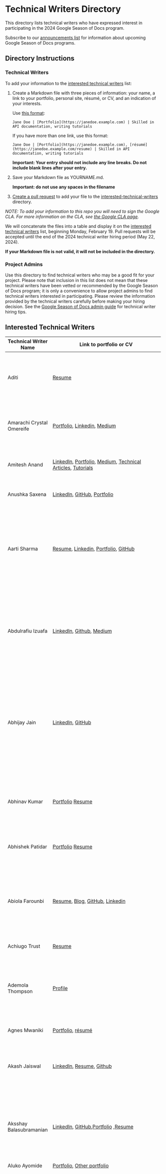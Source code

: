 # Technical Writers Directory

This directory lists technical writers who have expressed interest in participating in the 2024 Google Season of Docs program.

Subscribe to our [announcements list](https://groups.google.com/g/season-of-docs-announce) for information about upcoming Google Season of Docs programs.

## Directory Instructions

### Technical Writers

To add your information to the [interested technical writers](./interested-technical-writers.md) list: 

1. Create a Markdown file with three pieces of information: your name, a link to your portfolio, personal site, résumé, or CV, and an indication of your interests. 
   
    Use [this format](./EXAMPLE.md): 

    `Jane Doe | [Portfolio](https://janedoe.example.com) | Skilled in API documentation, writing tutorials`

    If you have more than one link, use this format: 

    `Jane Doe | [Portfolio](https://janedoe.example.com), [résumé](https://janedoe.example.com/resume) | Skilled in API documentation, writing tutorials`

     **Important: Your entry should not include any line breaks. Do not include blank lines after your entry.**

1. Save your Markdown file as YOURNAME.md. 

    **Important: do not use any spaces in the filename**

1. [Create a pull request](https://docs.github.com/en/github/collaborating-with-issues-and-pull-requests/creating-a-pull-request) to add your file to the [interested-technical-writers](./interested-technical-writers) directory.

_NOTE: To add your information to this repo you will need to sign the Google CLA. For more information on the CLA, see [the Google CLA page](https://cla.developers.google.com/about)._

We will concatenate the files into a table and display it on the [interested technical writers](./interested-technical-writers.md) list, beginning Monday, February 19. Pull requests will be accepted until the end of the 2024 technical writer hiring period (May 22, 2024).

**If your Markdown file is not valid, it will not be included in the directory.**

### Project Admins

Use this directory to find technical writers who may be a good fit for your project. Please note that inclusion in this list does not mean that these technical writers have been vetted or recommended by the Google Season of Docs program; it is only a convenience to allow project admins to find technical writers interested in participating. Please review the information provided by the technical writers carefully before making your hiring decision. See the [Google Season of Docs admin guide](https://developers.google.com/season-of-docs/docs/tech-writer-selection) for technical writer hiring tips.



## Interested Technical Writers

Technical Writer Name | Link to portfolio or CV | Interests/Experience
--------------------- | ----------------------- | --------------------
Aditi | [Resume](https://drive.google.com/file/d/1VXy_9GjVTs7UB-MJ_5RpLbxCtim4akdL/view?usp=sharing) | Proficient in writing technical documentation and API documentation in concise language for diverse audiences, including developers and non-technical users. Skilled in Python, Java, Frontend Development and GitHub.
Amarachi Crystal Omereife | [Portfolio](https://github.com/marameref/Devops_Engineer), [Linkedin](https://www.linkedin.com/in/amarachi-crystal-omereife-416a081a1/), [Medium](https://medium.com/@marameref)| Experienced Devops and Machine Learning Engineer and excellent at creating professional technical documentations such as API documentations,  how-to guides etc for Devops and Machine Learning Projects.
Amitesh Anand | [LinkedIn](https://www.linkedin.com/in/amitesh1208/), [Portfolio](https://mranand.com/), [Medium](https://astrodevil.medium.com/), [Technical Articles](https://mranand.com/featured/#collabs--sponsored-posts), [Tutorials](https://mranand.com/series/javascript-fundamentals/) | Experience with Contributing guides, How-To guides, In-depth tutorials, Documentation, Long-form articles, Open source and docs-as-code | I have written 50k+ words on the internet, including both technical and non technical articles and documentations related to open source, I have written articles for open source projects like [versatile-data-kit](https://github.com/vmware/versatile-data-kit) and [Pieces.app](https://github.com/pieces-app). Also nominated for [Noonies 2022](https://hackernoon.com/u/astrodevil) in 4 categories & Runner-up in 3 categories.
Anushka Saxena | [LinkedIn](https://www.linkedin.com/in/-anushka-saxena), [GitHub](https://github.com/SaxenaAnushka102), [Portfolio](https://saxenaanushka102.github.io/) | Proficient in API documentation, Technical blog writing, Project setup manuals, preparing detailed how-to guides, Software tutorials
Aarti Sharma | [Resume](https://sharma-aarti.github.io/assets/pdf/resume.pdf), [Linkedin](https://www.linkedin.com/in/aarti-sharma01/), [Portfolio](https://sharma-aarti.github.io/), [GitHub](https://github.com/sharma-aarti) | With a background encompassing Java, Python, mathematical computation, and machine learning, alongside extensive documentation and technical writing experience, I offer a unique ability to articulate complex systems. My proficiency extends to documentation using tools like Markdown, Sphinx, Hugo and ReadTheDocs, particularly in machine learning and web ecosystem.
Abdulrafiu Izuafa | [LinkedIn](https://www.linkedin.com/in/abdulrafiu-izuafa-a9a451264/), [Github](https://github.com/Ramseyxlil), [Medium](https://medium.com/@izuafa123abdulrafiu) | Renowned for my unparalleled ability to weave intricate technical concepts into captivating narratives on platforms like Medium, Github and LinkedIn. Specializing in crafting API documentation that transcends the mundane, delivering engaging technical tutorials, and meticulously honing software documentation for unparalleled user comprehension and satisfaction.
Abhijay Jain | [LinkedIn](https://www.linkedin.com/in/abhijayjain007/), [GitHub](https://github.com/Abhijay007) | Experienced web developer and proficient technical writer skilled in creating documentation and writing tutorials. I curate technical content using tools like Google Docs, Notion, and Markdown. Also, I am highly skilled with documentation static site generator (SSG) tools like Docusaurus and Jekyll, and have developed a few open-source documentation sites using the same. Some of my contributions are visible on sites like [Uptane](https://uptane.org) and [Open Horizon Documentation](https://open-horizon.github.io/).
Abhinav Kumar | [Portfolio](https://www.polywork.com/abhinav_kumar_1) [Resume](https://drive.google.com/file/d/1fDbdtvfwykUZzTQREc8l27k2H56yl_ja/view?usp=sharing) | Skilled DevOps engineer with expertise in containerisation, CI/CD pipelines, automation, and infrastructure as code design and maintenance. With experience developing web application APIs, documentation, tutorials, and more, I'm excited to contribute to the project.
Abhishek Patidar | [Portfolio](https://1e9abhi1e10.github.io/) [Resume](https://drive.google.com/file/d/17VhwlX9VSeXPydvnP5c3VpgemEBHgc8p/view?usp=sharing) | Experienced Python developer with expertise in building web application APIs, documentation, tutorials, and more, eager to contribute to your project.
Abiola Farounbi | [Resume](https://docs.google.com/document/d/1We-prvl9YGAqUFZ9SFSK7s0lqXtN0hp3vjY_Vs6Xldw/edit?usp=sharing), [Blog](https://abiolaesther.me/writing), [GitHub](https://github.com/Abiola-Farounbi/), [Linkedin](https://www.linkedin.com/in/abiola-farounbi-94ba571a0/) | I am an experienced technical writer specializing in creating top-tier software documentation, tutorials, and user guides.  I am proficient in various documentation methodologies, including Markdown, GitHub Wiki, and Google Docs. I have gained expertise through roles at Educative and Logrocket and contributions to platforms like Freecodecamp.
Achiugo Trust | [Resume](https://drive.google.com/file/d/1ig6of7-CwuU5MmFwnbmoGmSByrjtoudE/view?usp=share_link) | Experienced in software documentation
Ademola Thompson | [Profile](https://linktr.ee/superherojt) | I am skilled in writing API documentation and technical tutorials for the developer ecosystem. I understand the importance of technical education in marketing, community, and developer education and I am willing to help you achieve your goals. Some of my skill sets include Python, Django, JavaScript, and SQL.
Agnes Mwaniki | [Portfolio](https://bio.link/abbynduta), [résumé](https://bit.ly/48v9TMn) | Skilled in writing tutorials, backend development, Cloud
Akash Jaiswal | [LinkedIn](https://www.linkedin.com/in/akashjaiswal03), [Resume](https://github.com/jaiakash/resume-akashjaiswal/blob/master/Resume_AkashJaiswal.pdf), [Github](https://github.com/jaiswal) | Incoming SDE @Oracle, Prev: Project Intern @Oracle, GSoC'22 Contributor @CCExtractor, SDE @DharmikAapp, Tech Lead @ Befikra Community, Microsft Learn Student Ambassador @Microsoft, Web developer, App developer, Final Year at NIT Trichy
Aksshay Balasubramanian | [LinkedIn](https://www.linkedin.com/in/aksshay-balasubramanian-40279825b/), [GitHub](https://github.com/Aksshay88),[Portfolio](https://aksshay88.github.io/Portfolio-Profile-using-HTML-and-CSS/#) ,[Resume](https://drive.google.com/file/d/13-8c_ATCJC6NYCF3CmjjzGE9rqMI219M/view?usp=drive_link)| Experienced web developer and proficient technical writer skilled in creating documentation. I curate technical content using tools like Google Docs, Notion,Obsidian and Markdown. Also, I have documented and have developed a few open-source documentation sites using the same.
Aluko Ayomide | [Portfolio](https://oxayomide.hashnode.dev), [Other portfolio](https://github.com/AyomiCoder/Technical-writing-portfolio) | Skilled in API documentation, writing how-to guides
Ansh Sarkar | [LinkedIn](https://www.linkedin.com/in/ansh-sarkar), [Resume](https://bit.ly/ansh-sarkar-resume), [Writing Samples](https://docs.google.com/document/d/1hAOwTbBcAvfgEtTk62vC35NhFsXQFlcKNDz9oRROdXg/edit?usp=sharing), [Github](https://github.com/Ansh-Sarkar) | Research Intern @ **IISc** '24 • @ **MITACS** '23 • SDE Intern @ **LinkedIn** '23 • **Code4GovTech** '22 Fellow @ Competency Passbook • Created and managed documentation and blogs for various **Digital Public Goods (DPGs)** that impact the lives of **millions**. Documented thousands of lines of code @ LinkedIn. Previous experience in writing **technically and mathematically heavy research papers** and developer friendly guides.
Antara Gupta | [LinkedIn](https://www.linkedin.com/in/antaragupta25/) [Resume](https://drive.google.com/file/d/1tuQH5eMXqdy83i9wkDbSDkYBfwko6D6G/view?usp=sharing) | Experienced Full Stack developer with a passion  for exploring the intersection of technology and communication. Currently, I'm honing my writing skills as a growth and content writing intern at a startup, where I delve into topics like data privacy, online security, and the fascinating world of generative AI. My background in development allows me to bring a unique technical perspective to my writing, making complex concepts accessible to a wider audience.You can check out my blogs at [Blog Site](https://blog.hidemyid.app/)
Antima Dwivedi | [Portfolio](https://antimadwivedi.github.io/Portfolio/), [Linkedin](https://www.linkedin.com/in/antima-dwivedi-69a79a1aa/), [Resume](https://drive.google.com/file/d/1mv44sjSNUEUYoaz6Nr4-31sHYJFYUMMk/view?usp=sharing),[GitHub](https://github.com/AntimaDwivedi) | Authored comprehensive backend API documentation utilizing both Spring Boot and Django frameworks. Proficient in Java, Python, and C programming languages. Possesses extensive expertise in Spring Boot, Django, and machine learning. Additionally, skilled in utilizing Google Cloud technologies.
Anurag Bhat | [Resume](https://drive.google.com/file/d/18rw5DFtElQEb7VgqNUlGnYz-WlMs8ObR/view?usp=sharing), [Blog](https://faze-geek.github.io/), [LinkedIn](https://www.linkedin.com/in/anurag-bhat-7b4189228/)  | Enthusiastic open-source developer with past experiences like Google Summer of Code. I have expertise in building contributing guides, how-to guides, indepth tutorials, setup tutorials, module examples and documentation in general.
Arinima Gupta | [Resume](https://drive.google.com/file/d/1NQy5gmhpm6HP0QUj7aKpFGSUP-FrblsB/view?usp=sharing) [LinkedIn](https://www.linkedin.com/in/arinima-gupta/) | Skilled in curating How-to Guides for IDE platform, Worked for Compiler APIs and Embeds Documentation, Promoted an Assessments Platform, Writing Technical Blogs and Programming Language Tutorials.
Aryan Parashar | To connect here are my Socials at [Linkedin](https://www.linkedin.com/in/aryanparashar/) , [Technical Blogs](https://codechill.hashnode.dev/) , [Twitter](https://twitter.com/Aryan_2407) , [Resume](https://drive.google.com/file/d/1TAD53ey00xlJarbgAdmjQHS8h1ffNQeD/view?usp=sharing) , [Youtube](https://www.youtube.com/channel/UCPukGLZnjiMnPdDOFwZWV_A) | I am a Developer Advocate & Ambassador at **Lens IDE** and also a Technical Writer at hashnode and Medium, Skilled in **Cloud Native, Kubernetes, DevOps, Web Assembly, Security, Infrastruture, LLMs-AI, API Integrations, Golang and Sustainability**, around which most of my blogs have been published.
Ashwath Kannan | [Resume](https://docs.google.com/document/d/1Zm4C4WydT0zPhikoXmnaD2VmgdqABwYHAeuhD8SoOKs/edit), [Linkedin](https://www.linkedin.com/in/ashwathkannan2k3/), [Medium](https://medium.com/@ash.me.cse) | Google Summer of Code'23 @ Oppia Foundation, Experience with Angular/Python/Kotlin/Cloud, Managed Oppia's Wiki and written technical tutorials.
Asish Kumar | [Linkedin](https://www.linkedin.com/in/asish-kr/) [Github](https://github.com/officialasishkumar) [Resume](https://drive.google.com/file/d/1jg_9vmJQAyf_pDrHiTpbe_vvvIfoZge7/view?usp=sharing) | Contributed to the docs of Keploy and Modelina; Part of GSoC 2024 with Tardis; Avid learner with interest in writing quality documentation for open source organizations. 
Atreay Kukanur | [Twitter](https://twitter.com/AtreayKukanur) [LinkedIn](https://twitter.com/AtreayKukanur) [Github](https://github.com/ATREAY) | Proficient in writing technical documentation and contributing to documentations of open-source projects. Expertise includes ReactJS, Next.js, Node.js, API documentation, writing coding tutorials in C/C++, Python, Java, and JavaScript. Skilled in summarizing technical SDKs.
Aviral Srivastava | [Portfolio Website](https://aviral-dev-portfolio.vercel.app/), [Resume](https://drive.google.com/file/d/1JmQsMXVlV-jJIEiND-dGmUBxKFrsyUA0/view), [Technical Blog](https://thereflectivebloggerhere.blogspot.com/) | I have experience in C, C++, React, API, Python, SQL, HTML, CSS, Azure, ExpressJS, MongoDB, Vercel, Flask, Docker, JavaScript, LaTeX, NextJS, Firebase, Java, Google Cloud, Git. I conveniently use Markdown, GitHub Wiki, GitLab Wiki, Google Docs, Notion for writing my technical contents. I am familiar with writing API and Technical Documentations, How-To Guides, and Tutorials.
Ayomide Aluko | [Portfolio](https://oxayomide.hashnode.dev) | Skilled in API documentation, writing how-to guides
Ayush Sahu | [Portfolio](https://murdock9803.github.io/Ayush-Portfolio/) | Passionate JavaScript developer, knows API development, documentation. Can write to the point tutorials and documentation.
Nathan Barbarick | [Portfolio](https://www.nathanbarbarick.com/), [résumé](https://www.nathanbarbarick.com/assets/nathan-barbarick-resume.pdf) | Information architecture 🏛️, site design 👨‍🎨, tutorials 🎓, web technologies 🕸️, multimedia 📽️.
Blessing Ene Anyebe | [Portfolio](https://kwennb.notion.site/Blessing-s-Portfolio-2e150617269546d6913b796e34de7149), [Sitepoint](https://www.sitepoint.com/author/banyebe/), [Written-Contents](https://kwennb.notion.site/My-Written-Content-50b4f0d1ed9b4bd89f261ef5d94656f9?pvs=4), [LinkedIn](https://www.linkedin.com/in/anyebe-blessing-ene-kwennb/?) | Skilled in creating tutorials, explainer pages, and articles that people in and out of tech can understand.
BrindaDevi Palanisamy | [Resume](https://drive.google.com/file/d/1BdXCxbUkY3oRrdlSc0184X_egiN9xC_Q/view?usp=sharing), [LinkedIn](https://www.linkedin.com/in/brindadevi) |Experienced technical writer, skilled in developer documentation and end-user documentation across various domains.
Bruno Fernandes | [Portfolio](https://bfernandes.com) | [résumé](https://drive.google.com/file/d/17ilTX1o-YOtsoBC1yR0zIHYIBcxsEYqZ/view?usp=drive_link) | Skilled in writing tutorials, manuals and microtexts
Charles Uneze | Portfolio: [LinkedIn](https://www.linkedin.com/in/charles-uneze-99b877196/), [Github](https://github.com/network-charles), [Blog](https://dev.to/charlesuneze) | Skilled in API documentation, writing tutorials.
Chisaneme Aloni | [Portfolio](https://docs.google.com/document/d/1kZc0cKIzPOffhUUk-Wo6L5JeK9E74q9ZOpk-PE2vYUw/edit?usp=sharing) | Skilled in writing Tutorials, JavaScript, Python.
Chirag Lalwani | [Portfolio](https://lalwanichirag.netlify.app), [Resume](https://drive.google.com/file/d/1ubbACEWUNxYkTAeoWLf0jjGaudQbs2jH/view?usp=sharing), [LinkedIn](https://www.linkedin.com/in/chirag-lalwani-437b7b206/)| Expertise in academic research methodologies, I have contributed to multiple research papers that have been recognized in student conferences and journals. Proficient in using Python, Data Analysis, Machine Learning.
Chris Cho | [Resume](https://angry-bee.com/resume.html) | Skilled in writing developer documentation including tutorials, code examples, and API documentation using the docs as code workflow.  Background in software development and eager to educate.
David Bryant Copeland | [Portfolio](https://www.naildrivin5.com/tech-writing/index.html), [bio](https://www.naildrivin5.com/bio/index.html) | Experienced in API docs, long-form tutorials, short HOWTOs. Am an experienced programmer.
Deborah Oyegue | [Portfolio](https://github.com/Dee-Tyan/publishedarticles) | Skilled in API documentation, writing tutorials (user manuals or how-to instructions), technical web content (online articles)
Deleta Akram | [Portfolio](https://deardeleta.com) | Skilled in API documentation, user guides, tutorials, FAQs and onboarding material
Divyansh Srivastava | [Portfolio](https://github.com/srivas-divyansh) | Skilled in documenting the projects related to AI/ML, written many project documentation of clubs and hackathon.
Daniel Adeniran | [Portfolio](https://linktr.ee/LordCodex), [Resume](https://docs.google.com/document/d/1laU7xyQzKBauwrm3HENfCe-xigtSRhBP3Oii4JA0JRU/), [Linkedin](https://www.linkedin.com/in/daniel-adeniran-lordcodex-2535a31b7), [Twitter](https://twitter.com/LordCodeX_), [Hashnode Blog](https://lordcodex.hashnode.dev) | Frontend Engineer With 2 years of experience, skilled in API documentation, and proficient in utilizing various software tools to create and manage multiple forms of documentation and developer education content.
Devang Jagdale | [LinkedIn](https://www.linkedin.com/in/devangjagdale/),[Resume](https://drive.google.com/file/d/1CSlY5kvvoQfWz-KOiKWPDB_bBuuCWhtJ/view?usp=sharing), [Technical Writing Portfolio](https://devangjagdale.github.io/gfgArticles/)| My background includes creating detailed technical articles and guides that bridged gaps between intricate programming concepts and practical application. Resolved technical challenges for students for various technologies by creating comprehensive documentation to topics like Data Science, Flutter and Python, effectively aiding users in troubleshooting.
Dhairya Majmudar | [Portfolio](dhaiyra-majmudar.netlify.app) | Skilled MERN stack and developing web application API, Documnetation, Tutorials, etc. ready to dive into your project.
Dhriti Mabian  | [Portfolio](https://drive.google.com/file/d/1JP28ONvK9BBdND-YSXeTjVUEh83829p4/view?usp=sharing) | Skilled in API documentation, Research paper , Report writing, as doing projects on the way we had to make in detail documentation with each line code explanations for the reader to understand thus being skilled in programming and understanding it and presenting it in an understandable format is what I believe brings interest in the people who are new to the page or the tech stack used. 
Diana Cheung | [Portfolio](https://dianacheung.github.io/MeetDianaCheung/), [LinkedIn](https://www.linkedin.com/in/meetdianacheung/) | Skilled in developer experience content, e.g. conceptual explainers, tutorials, and API documentation. Interested in AI tech and dev tools. Experienced software engineer in JavaScript and Python.
Dinithi Dias | [GitHub](https://github.com/DinithiDiaz), [LinkedIn](https://www.linkedin.com/in/dinithidiaz/), [Medium](https://dinithidiaz.medium.com/) | Experienced technical writer with over 2 years of industry experience at [WSO2](https://wso2.com/about/team/dinithi-dias/) as a Technical Writer, skilled in implementing the Docs as Code approach. Background includes professional full-stack software engineering. Proficient in creating various forms of documentation, including developer documentation, user-centric guides, and feature documentation.
Divya Sahni | [Resume](https://drive.google.com/file/d/1_A6xZCSBPLEk0UyJQ-R48Zp7HQBaIBsR/view?usp=sharing) | Proficient in simplifying complex technical concepts through API documentation, writing, and coding tutorials. Skilled in C/C++, Python, and Java, with proficiency in web development using HTML/CSS and SQL. Experienced in machine learning and proficient in utilizing Git, Kubernetes, AWS, and Docker. 
Ejiro Uweghrepha | [Portfolio](https://personal-portfolio-beta-seven.vercel.app/), [résumé](https://docs.google.com/document/d/1A0uHOEbfKmd9lwq1qd7-X_DwlG6fuwixXAxoZ27HEwE/edit?usp=sharing) | Proficient in Technical Tutorials, Articles, How-to-Guides, Simplifying content for diverse audience.
EleekaN | [MyPortfolio](https://eleekan.github.io/resume/) | Certified in Technical Writing with DITA XML & Skilled in API documentation.
Emmanuel Ugwu | [Portfolio](https://ugwu.vercel.app/), [LinkedIn] (https://ng.linkedin.com/in/emmanuel-ugwu-19b0ab217) | Frontend Developer skilled in writing API documentation, tutorials, and how-to-guides.
Ezekiel Lawson | [Writing Portfolio](https://shorturl.at/vwM18) | Skilled in creating tutorials, how-to guides, and marketing content for company tools or software
Fatuma Abdullahi | [Portfolio](https://blog.hijabicoder.dev), [FreeCodeCamp Author Profile](https://www.freecodecamp.org/news/author/fatuma) | **Interests:** API documentation, Contributing guides, How-To guides, In-depth tutorials, Open source and docs-as-code. **Technical skills:** Javascript, Typescript, Flutter and Dart, React and Next, Serverless, Git and GitHub, Markdown. **Open Source Contributions:** [Ocaml.org](https://github.com/ocaml/ocaml.org/pulls?q=is%3Apr+author%3AFatumaA+is%3Aclosed), [Supabase](https://github.com/supabase/supabase/pulls?q=is%3Apr+author%3AFatumaA+is%3Aclosed), [Supabase Community](https://github.com/supabase-community/flutter-auth-ui/pulls?q=is%3Apr+author%3AFatumaA+is%3Aclosed)
Fanny Nyayic|[LinkedIn](https://www.linkedin.com/in/fanny-nyayic/), [GitHub](https://github.com/Nyayic), [Portfolio](https://fanny.hashnode.dev/), [freecodecamp](https://www.freecodecamp.org/news/author/fanny/)| Experienced software developer, technical writer and open source contributor with over 5 years experience. I create technical content using Google Docs, markdown, latex and Markdown. Proficient in JavaScript, React, Vue, PHP, Node.js, CMS (WordPress and Drupal)Technical writing, technical documentation.
Federico Trotta | [website](https://federicotrotta.com/), [portfolio](https://federico-trotta.github.io/) | Freelance Technical Writer specializing in technical articles, digital products and API documentation. On the side of technical documentation for digital products, I documented digital products ranging from cyber security to AI products as well as integration tools for existing software. I also create documentation for enterprises-internal processes and procedures. My expertise allows me to work with docs by using different commercial solutions, ranging from GitBook to Confluence, as well as contributing to docs-as-code environments, using Markdown and reST.
Felix Hirwa Nshuti | [Portfolio](https://fnhirwa.com/), [résumé](https://fnhirwa.com/assets/resume.pdf) | Skilled in Python Frameworks development, and writing developer documentation. 
Fortune Obadiah | [LinkedIn](https://www.linkedin.com/in/smartfortune-obadiah-895932264/),[Medium](https://forbedoestech.medium.com)|Experienced Technical Writer skilled in web3, SQL, JavaScript,and Python.
Ganna Zhyrnova | [Portfolio](https://sites.google.com/view/tech-writer), [LinkedIn](https://www.linkedin.com/in/anna-z-5ba51517/) | Skilled in creating User guides
Glory Agatevure | [Portfolio](https://github.com/gconnect), [Linkedin](https://www.linkedin.com/in/glory-agatevure/), [Medium](https://medium.com/@agatevureglory)| Experienced professional adept in technical writing, software development, and developer advocacy, committed to delivering top-notch documentation. Proficient in crafting various forms of documentation, including API documentation, how-to guides, and tutorials in both written and video formats. Possesses a strong grasp of auditing documentation, information architecture, and a wide range of tools such as WikiText, Markdown, Docusaurus, Readthedocs, Sphinx, Swagger, and Postman. Skilled in programming languages including HTML, CSS, JavaScript, Java, PHP, Next.js, Nest.js, Python, and Solidity. Proven track record of contributing to diverse technical writing projects, including active involvement in open-source initiatives and collaborative team endeavors.
Godwin Ekuma | [LogRocket Portfolio](https://blog.logrocket.com/author/godwinekuma/), [HoneyBadger Portfolio](https://www.honeybadger.io/blog/authors/godwinekuma/) | Skilled in API documentation, writing tutorials
Goodness Chris-Ugari | [LinkedIn](https://www.linkedin.com/in/goodness-chris-ugari/), [Résumé](https://docs.google.com/document/d/1Jb8sZmIfmKvrXpy66kJzCDipIEYVYRSNsiOlI61Xz3o/edit?usp=sharing) | As an experienced technical writer, I enjoy curating high-quality, easy-to-understand and accessible documentation, articles, user-guides and tutorials. I have experience working with JavaScript, Python, DevOps/Cloud technologies, Linux, Git, Markdown, and reStructuredText. I have excellent communication skills, both written and verbal, which enable me to articulate complex technical ideas to those without a technical background.
Harsh Pratap Singh | [Linkedin](https://www.linkedin.com/in/harsh-pratap-singh-787485255/), [Resume](https://jobspring-prod-uploads.s3.amazonaws.com/5811bc21-74cd-4a58-a85c-42bc7bf80f10-.pdf), [Github](https://github.com/harsh-ps-2003), [Sample Documentation](https://github.com/jenkinsci/gitlab-plugin/pull/1463/files) | Interests- Open Source, Technical Writing, Cloud-Native ecosystem, Crypto; Preference - User Manual & assistance guides, Contributor Documentation, API Documentation, "How to" Guides, Feature Documentation, Reviews & Reports, Case Studies, Markdown parsed Blogs
Hrishikesh Singh | [Portfolio](https://hrish.in/), [Resume](https://hrish.in/assets/pdf/resume.pdf), [GitHub](https://github.com/hrishikeshh), [LinkedIn](https://www.linkedin.com/in/hrishikesh-singh/) | As a technical documentation writer, I offer expertise in Python, Deep Learning, FastAPI, Java, Springboot, and API development, complemented by a strong foundation in computer science, mathematics and research. With experience in [summarizing complex machine learning research papers](https://hrish.in/summaries/) and coding curriculum development for edtech platforms, I excel in crafting clear and concise technical documentation. Proficient in tools such as GitBook, Sphinx, and Hugo, I possess a knack for simplifying complex technical systems and concepts, catering to user and community perspectives effectively.
Ibukunoluwa Oyetunji | [Portfolio](https://ibukunoluwa84.hashnode.dev/) |I craft technical documentation that serves as a guiding light for both novice learners and seasoned professionals alike. My tutorials not only show new concepts but also inspire curiosity, guiding readers on a journey of discovery through comprehensive explanations and practical examples. Through my writing, I strive to empower individuals to master hard subjects, building a community of confident, knowledgeable practitioners to innovate and thrive in the ever-evolving landscape of technology.
Jason Shao | [GitHub](https://github.com/JasonShao55), [LinkedIn](www.linkedin.com/in/jason-01ad), [Resume](https://drive.google.com/file/d/1ggZNv1qjHCOOMoY1kzLGkRAOMx-ddyJb/view?usp=drive_link) | Highly proficient in technical documentation, writing tutorial, Python, C/C++, Java, AI/ML, etc. Skilled SWE intern @ASML, resourceful Computer Science master's student @UCSD and enthusiastic developer @anywhere. 
John Winifred | [Portfolio](https://winifredjohn.hashnode.dev/) | Skilled in API documentation, writing user-end documentation, and document design using visual aids.
Joshua Kato | [Portfolio](https://drive.google.com/file/d/1-bViQn_uvXODXudP9Dmr3Q6abdcxbcCz/view?usp=sharing) | Skilled in Javascript, Python, PHP, SQL,Ionic, Vue.js, API documentation, writing tutorials, performing docs audits
Kaushal Joshi | [Portfolio](https://kaushal-joshi.vercel.app/blog) | Skilled in technical documentation, API documentation (OAS 3 standard), How-to tutorials/guides, research articles
Kaushal Kumar Choudhary | [Portfolio](https://kaushalforai.vercel.app/) [résumé](https://kaushalforai.vercel.app/resume/) [Medium](https://medium.com/@kaushalc64) | Experience writing blogs, tutorials📎, documentation📘  and maintaining github repos📑 .
Luke Nam | [Portfolio](https://lukenam.com) | I am a Website Specialist who Designs, Develops and Documents. I've written API documentation for Fluid Metering Inc, articles for Dev.to, Medium and Hashnode. Looking forward to building SOPAs, User Manuals, Tutorials and Documentation for organizations. 
Mahesh Kasbe | [Portfolio](https://maheshkasabe.github.io/), [Linkedin](https://www.linkedin.com/in/maheshkasbe/), [Resume](https://drive.google.com/file/d/1HhVmSZydRe4FISaBpBBmBpdK_qLXX_Ze/view?usp=sharing) | Experienced technical writer skilled in API documentation and proposal writing, with a background in contributing to various open-source projects including Google Summer of Code. Proficient in Cloud Native, Kubernetes, DevOps, Web Assembly, Security, Infrastructure, LLMs-AI, API Integrations, Golang, and Sustainability. Expertise in crafting contributing guides, how-to guides, in-depth tutorials, setup tutorials, module examples, and comprehensive documentation.
Manav Sarkar | [Portfolio](https://manavsarkar.github.io/) | Skilled in web development and technical content writing
Manvi Haritwal | [Resume](https://drive.google.com/file/d/1VIfLtHkhPhuEY47bYtf5SCnr-QZh-SME/view?usp=sharing) | Experienced in writing Documentation, Contributing Docs and Open-source. Skilled in C++, Python, Git and GitHub. Few examples of my work : [C# Interfaces](https://www.codecademy.com/resources/docs/c-sharp/interfaces), [Dart Maps](https://www.codecademy.com/resources/docs/dart/map/clear), [Dart Lists]([https://www.codecademy.com/resources/docs/dart/list/addAl](https://www.codecademy.com/resources/docs/dart/list/addAll)https://www.codecademy.com/resources/docs/dart/list/addAll). You can see more at my GitHub profile.
Melissa Ligertwood | [GitHub Profile](https://github.com/TechWriterMelissa) | Skilled in content design, user experience, process documentation and knowledge base.
Morgan Davison | [Website](https://morgandavison.com), [LinkedIn](https://www.linkedin.com/in/morgan-davison-a534a1125) | Technical writing, software development, writing tutorials
Manas Parashar | [LinkedIn](https://www.linkedin.com/in/parasharmanas), [Medium](https://medium.com/@parashar__manas) | Skilled in writing about technology, including tech news, documentation, and case studies. Proficient in Data Analytics and Java.
Manikandan Kurup | [List of published books](https://docs.google.com/spreadsheets/d/1wq5YPRHlVjSimRav5l3HI5l_iBAi5pNPDHGzvaH-7JU/edit?usp=sharing), [Resume](https://drive.google.com/file/d/1gi0lAYpmiHq-obVPRoqjj0v68Ayi1XWf/view?usp=sharing)| Skilled editor specializing in data science content, tech enthusiast, and a lifelong learner
Medha | [Portfolio](https://0cto.my.canva.site/) | Proficient in writing how-to-guides,tutorials and in-depth blogs about technology. I bring positive attitude and dedicated mindset with my technical writing skills. Skilled in Frontend, API and Databases.
Meg Cornell | [Portfolio](https://mmcportfolio.s3.ca-central-1.amazonaws.com/index.html), [LinkedIn](https://www.linkedin.com/in/mcornell-663/) |  Technical Writer, Technology Educator, and Technology Enthusiast
MERCY BASSEY | [LinkedIn](https://www.linkedin.com/in/mercy-bassey-a18682192/), [Résumé](https://flowcv.com/resume/s7hvwupgsp) | Skilled in API documentation, writing tutorials and how-to guides related to Python, Go, Node.js, DevOps/IT, and Cloud Tech.
Minae Lee | [Portfolio](https://minaelee.com) | Ex-developer and coding educator, now technical writer/documentarian
Mohit Gupta | [Résumé](https://drive.google.com/file/d/14U2jGIw39TCLEZJG-xlssnkXCT_5Flht/view) [Portfolio](https://github.com/MohitGupta121/doc-portfolio) [LinkedIn](https://www.linkedin.com/in/mohitgupta121/) | Skilled in wiki documentation, writing tutorials and how-to guides related to Android, Bazel, Node.js, Kotlin, JavaScript, React.
Muhammad Bin Naeem | [Portfolio](https://drive.google.com/drive/folders/1I5xR1AN8zb2RD_5s_tyYF12CqPW1h5mp), [résumé](https://docs.google.com/document/d/1T8F74l03qI8JDHFTEg6GLLdEbSGg1nVD/edit?usp=sharing&ouid=118000049720863524830&rtpof=true&sd=true) | A versatile software content writer and former front-end web developer with five years of experience.
Mukhtar Abdulfatai | [Blog](https://mukhtar.hashnode.dev/), [Github](https://github.com/DevMukhtarr) | I am a Developer who loves building APIs, I am skilled in creating tutorials on projects, Topics and API documentation, I am proficient in Javascript, Python and Golang and also i am open to learning new technologies.
MUTIAT ADEPOJU | [LinkedIn](https://www.linkedin.com/in/mutiat-adepoju), [Portfolio](https://mutiat-writing-portfolio.netlify.app/) | I possess strong skills in craftng comprehensive  tutorials and how-to guides for Frontend Web Development tools.
Nidhi Parab | [Portfolio](https://bento.me/nidhiparab), [Resume](https://drive.google.com/file/d/1jPAsmkWVE0VekavFc2XEu6uKdtuqBdQa/view?usp=drive_link) | Adept in Frontend documentation, React.js, Next.js, crafting engaging content, composing newsletters, and authoring technical blogs that inform and captivate audiences.
Nouman Wali | [Technical Writing Samples](https://accanouman.gitbook.io/technical-documentation-samples/) | Skilled in writing user guide, API documentation, CLI guide, video documentation, tutorials, and troubleshooting guide.
Nikos Kapellas |  [LinkedIn profile](https://www.linkedin.com/in/nikolaoskapellas/), [Github personal profile](https://github.com/kapelnick), [Sample work](https://docs.google.com/document/d/1jSEtUUCZgdIgKFEvG9-bJ1XtRNezdPpxJG_ZKza6DXk/edit?usp=sharing), [Personal site](https://nikoskapellas.com/) | I am a *professional technical writer*, mostly interested in **acquiring experience with open source projects**. Please, feel free to contact me!
Nuruddeen Sambo | [Portfolio](https://portfolio-pi-nine-13.vercel.app/) | Skilled in Software Development, Machine Learning, Open Source and Technical Writing
Obiajulu Ezike | [Portfolio](https://obiezike.vercel.app), [blog](https://de-marauder.hashnode.dev), [Resume](https://drive.google.com/file/d/1uzrQrO7XncZN7ZuFiwUOTlbPq7WD8jQLyzv-s-CXNgQ/view?usp=sharing) | Experienced Backend and DevOps engineer. Skilled in TypeScript, Golang, Python, API documentation, and writing engaging how-to and deep-dive tutorials
Pratik Barai | [Portfolio](https://agreeable-smoke-0dea12700.4.azurestaticapps.net/) [Resume](https://drive.google.com/file/d/1BV4zLC5nyYzIZt4MOvURj2NbFpITCQmL/view?usp=sharing) [LinkedIn Profile](https://www.linkedin.com/in/pratik-barai-517437260/) | Skilled in C Language, HTML, Computer Networks, writing projects. Hobbies: Playing chess, reading books.
Pankaj Kumar Bind | [LinkedIn](https://www.linkedin.com/in/pankajbind3/) | Proficient technical content writer at GeeksForGeeks with expertise in JavaScript, TypeScript, Python, Java, and C++. Experienced in GitHub usage and workshop leadership for Git/GitHub. Skilled in HTML, CSS, JavaScript, TypeScript, Bootstrap, PHP, Java, Node.js, C, C++.
Paul Armstrong | [LinkedIn](https://www.linkedin.com/in/paul-armstrong-9a12b340/) [Resume](https://drive.google.com/file/d/1Y8t4O-mgAsGUUgziIa8y4uhzekgpPNLj/view?usp=sharing) | Skilled in documentation including user guides and functional specifications.
Pranav Barthwal | [Resume](https://drive.google.com/file/d/1wdx5i3bzLMClkHEITpoG0aYW_S7YkHBS/view?usp=sharing) | 
Prince Onyeanuna | [Portfolio](https://linktr.ee/thecr3ator), [LinkedIn](https://www.linkedin.com/in/prince-onyeanuna-607352246/) | Skilled in API and Product documentation. Also have extensive experience writing blog posts, tutorials and how-to-guides.
Pun King Fung | [Portfolio](https://fung1117.github.io/) [Github](https://github.com/Fung1117) [Resume](https://drive.google.com/file/d/1fLHF7n5OnNszdxTmWz7FB4ZAeS2PTG0E/view?usp=sharing) [Linkedin](https://www.linkedin.com/in/king-fung-pun/) | Skilled in frontend development using React and have experience in API documentation, tutorials, and technical writing. Detail-oriented, user-centered, and enjoy collaborating with others. Stay updated with the latest research and trends in the field.
Riya Singh | [LinkedIn](https://www.linkedin.com/in/riya-singh-raen/), [Portfolio](https://riyasingh31.github.io), [Previous Works](https://drive.google.com/drive/folders/1sNXcG2PXUFFGcsGdQ6po5b1RYvyn7MxI) | Eager to contribute to the vibrant community and possesses a strong foundation in Python programming. My education in Computer Science Engineering has provided me with a thorough understanding of libraries, frameworks, and problem-solving techniques. Additionally, I honed my communication, teamwork, decision-making, accountability, and responsibility skills through extracurricular activities.
Rohit Singh | [Github](https://github.com/RohitSgh), [Writing Samples](https://docs.google.com/document/d/1bbRUbgZRtM4El0MwSDgaVOfUbF9KozkHmj53LLzwv2s/edit), [LinkedIn](https://www.linkedin.com/in/iRohitSgh), [X](https://twitter.com/iRohitSgh) | Published Editorials for Algorithm problems on [LeetCode](https://leetcode.com/RohitSgh/) 
Radha Thakare |[Resume](https://drive.google.com/file/d/1y5DtJ1FkfY8wNBsfA0D3Af_FoHNvUWxs/view) [Linkedin](https://www.linkedin.com/in/radha-thakare/) [Portfolio](https://radhathakareportfolio.netlify.app/) [Github](https://github.com/radhathakare)   [Medium](https://medium.com/@radhathakare322/sql-injection-bc2e81d6a7b8)  | Hi there, world! I'm Radha Thakare, a driven software developer with a strong interest in documentation and technical writing.  **Skills:**  C++   Python   HTML   CSS   Javascript   React Js   Angular  **Experience in Open Source:**  Contributed to Mifos as Open source developer in Google summer of Code 2023 in Angular, Microservices also worked on Documentation for respective codebase.   Contributed to Aossie(GSOC Organization) in Frontend Project.   **Technical writing:**  Hindi Sentimental Analysis(Published by IEEE) [Paper](https://ieeexplore.ieee.org/document/9741028)   **Interest:**  API Documentation   Technical Documentations   How-To Guides   Feature Documentation  
Rohan Kumar Singh | [Portfolio](https://rohanhbtu.github.io/) [Resume](https://drive.google.com/file/d/1dj2kJdGzvAbh3gxVpPIth7AfKUzATGI6/view?usp=sharing) [LinkedIn](https://www.linkedin.com/in/rohan-kumar-singh-b17400227/) | I'm excited to contribute to Google Summer of Docs with my skills in chatbot development, APIs and DBMS. I'm particularly interested in projects that involve building an interactive documentation system using these technologies.
Royal Simpson Pinto | [Resume](https://drive.google.com/file/d/1JC2OL3foQn1JcimRTkdUrB9z1K56sMdW/view?usp=sharing) | Expert in developer docs & ready to dive into your project!
Rubaiat Hossain | [Portfolio](https://rubaiat-hossain.com/2023-10-11/writing-portfolio), [Resume](https://drive.google.com/file/d/1QobVwSGlON53grmXxYH_5Jw-XMAYVSyT/view?usp=sharing), [Twitter](https://twitter.com/hereisrubaiat), | Computer science engineer with years of experience producing in-depth technical articles on Operations and Infrastructures. Skilled in several programming languages and proficient in databases, containerization technologies, CI/CD, monitoring, virtualization, and security.
Sahil Bhosale | [Website](https://liongueststudios.com/m), [LinkedIn](https://linkedin.com/in/sahilbhosale63), [YouTube](https://www.youtube.com/liongueststudios) | Experienced in articulating intricate technical subjects and creating user-friendly content through articles, written & video tutorials.
Were Samson | [Portfolio](https://weresamson.vercel.app/) | I am experienced in Technical documentation, Software specifications Documentation, API documentation, And Writing Insightful Tutorials and Walkthroughs. 
Satvik Sawhney | [Portfolio](https://sawhneysatvik.github.io/me), [Resume Link]([https://drive.google.com/file/d/16DO4llCqsXw_NyVq8Y631MQbDAotECqF/view](https://drive.google.com/file/d/1CV42StnL6V3Q2CiE7yJ_xYFT99j1OCOO/view?usp=sharing)), [Linkedin](https://www.linkedin.com/in/sawhneysatvik/) | Proficient in writing comprehensive documentation and engaging content, as demonstrated through my GitHub repositories and LinkedIn posts. I am a second-year student pursuing a BTech in Computer Science and Engineering with a specialization in Artificial Intelligence and Machine Learning, with knowledge in web development.
Shubham Panchal | [Portfolio](https://shubham0204.github.io) | *how-to* and *concept+code* tutorials for Android, TF/PyTorch, Kotlin and Rust
Shubhendra Singh Chauhan | [LinkedIn](https://www.linkedin.com/in/withshubh/), [Dev.to](https://dev.to/camelcaseguy), [Portfolio](http://camelcaseguy.com) | I have over three years of experience as a Developer Advocate, focusing on creating developer education content and product and API documentation. My work involves making complex technical concepts easy to understand for developers, using tutorials, guides, and documentation that speak directly to their needs. I use Docs-as-Code practices to keep documentation up-to-date alongside software development, ensuring materials are both accessible and practical for developer workflows.
Sneha Sridharan | [Portfolio](https://letters4sneha.gitbook.io/sneha-sridharan/), [résumé](https://drive.google.com/file/d/1M6ocYaM24wcI1VOsbg2mBNLXVQnm2-_1/view?usp=drive_link) | Strong background in technical writing, with expertise in crafting developer-focused content for APIs, SDKs, and software products.
Sooter Saalu | [Portfolio](sootersaalu.disha.page) | Data and DevOps expert skilled in technical articles and API documentation
Salima Rabiu | [Portfolio](https://safe-portfolio.surge.sh), [Linkedin](https://linkedin.com/in/eemarabs)[Medium(https://safeti.medium.com/)|Experienced Frontend Developer, DevOps/Cloud Engineer, and Technical writer, I enjoy writing beginnerfriendly tutorials for newbies (breaking down and reorganizing complex DevOps concepts)how-to guides, professional documentation fornew technologies and tools, i am an open-source enthusiast actively contributing to the open-source CNCF project [Metal3](metal3.io),here's [Howto article for Metal3](https://metal3.io/blog/2024/01/18/How_to_run_Metal3_website_locally_with_Jekyll.html)
Samson Adesanoye | [Portfolio](https://linktr.ee/kingzamzon), [Linkedin](https://www.linkedin.com/in/kingzamzon/) | Experience Technical writer skilled in PHP, Web3, JavaScript/TypeScript and static site generator. I love learning and using tools that will make writing technical documentations, How-To guides and tutorials faster and easy to communicate. I am interested in open source organizations that focus on ecosystem.
Satyabrata Mohanty | [CV](https://drive.google.com/file/d/1TqY-Jq9NVcepvvdbOKqp1mAF3j7uxHdk/view?usp=sharing) | Enthusiastic technical writer passionate about open source. Skilled in documentation, eager to contribute to Google Summer of Docs projects.
Sayan Banerjee | [Portfolio](https://sayan112207.github.io/), [Resume](https://drive.google.com/file/d/11xckEUHIVuUnULqLswJpt56UfZWXggke/view?usp=sharing) | Skilled in machine learning documentation, crafting user guides, and translating complex technical concepts into clear and concise language for diverse audiences, including developers and non-technical users.
Segun Light Olumide | [Resume](https://docs.google.com/document/d/1RTy5byEk9DvVre60yYN4vALYKLQx0rM9zv8PnFmcgKI) , [Linkedin](https://linkedin.com/in/wonexo) |  I have been working as a technical writer for five years now. I have worked on SeasonOfDocs open-source projects such as Fastify and Ushahidi during this period. I have experience creating API documentation, user guides, and other product documentation. Recently, I had the opportunity to work with [Chris Chinchilla](https://github.com/ChrisChinchilla), the author of the book "[Technical Writing for Software Developers](https://www.packtpub.com/product/technical-writing-for-software-developers/9781835080405)," as a reviewer for Packt.
Shivani Mayekar| [LinkedIn](https://www.linkedin.com/in/shivanimayekar/) ,[CV](https://docs.google.com/document/d/12H4zdnMnPHcLtJWuSrEtgUcgAKuMJnjw),[Github](https://github.com/ShivaniDM) | Seasoned data professional ,Proficient in creating comprehensive documentation and informative tutorials to simplify complex concepts for diverse audiences.
Shravan Goswami | [Portfolio](https://shravangoswami.com), [GitHub](https://github.com/shravanngoswamii), [Linkedin](https://www.linkedin.com/in/shravangoswami/), [GeeksforGeeks](https://auth.geeksforgeeks.org/user/shravanngoswamii/articles) | Technical Writer Intern at GeeksforGeeks. Active Open-Source Contributor and Skilled in writing technical articles on various programming languages like Python, Julia, C++, Javascript, etc. and also Documentations.
Shreya Prasad | [LinkedIn](https://linkedin.com/in/-shreya-prasad/), [GitHub](https://github.com/shreyaprasad1209), [Twitter](https://twitter.com/shreyacasmalert), [Medium](https://medium.com/@shreyacasmalert), [Dev.to](https://dev.to/shreyapd06), [Resume](https://www.overleaf.com/read/rhhzvcdhbxrc#8d0035)| As a software engineer with 2+ years of experience at tech giants like Intuit and Atlassian, I’ve mastered both backend and frontend technologies — from Node.js, SpringBoot, AWS to React, Next.js, JavaScript, and TypeScript. My real strength, however, lies in turning complex techical concepts into clear, engaging content. At Atlassian, I wrote around 20 technical blogs, covering everything from setup guidelines to decision-making frameworks like DACI and RFC, proving my skill in making intricate subjects accessible to all.
Shruti Deshpande | [Linkedin](https://www.linkedin.com/in/shruti-deshpande-553565a2/) , [GitHub Portfolio](https://github.com/devdesh/Portfolio/tree/main) , [Resume](https://drive.google.com/file/d/1Y6yLSu4z-z0g3113NNSTEJ79XNOdkyuE/view?usp=sharing) | Technical writer with 10 yrs experience, Previous work experience at **AWS** in San Francisco, USA, Fluent with **Python**, **C#**, **Markdown**, **Git**, **Adobe FrameMaker**, **MadCap Flare**, **Dita**, **HTML**, **XML**, **CSS**, **DevOps toolchain**, **Developer tools**, **Infrastructure-As-Code**, **Docs-as-Code**, Voice-Assistant technologies like **Alexa**, Experienced in technical documentation, API documentation, How-to guides, tutorials, release notes.
Shruti Tijare | [CV](https://drive.google.com/file/d/1ib2PPgp_OzchRd3wbCGylDoCtUWQBcWl/view?usp=sharing) | Specialized in creating comprehensive end user manuals, installa􀆟on guides, administra􀆟on guides, online help, and quick user guides
Srihari Thyagarajan | [LinkedIn](https://www.linkedin.com/in/srihari-thyagarajan/), [Resume](https://drive.google.com/file/d/1YuCF1ru7pSfzWgFKfWNKOEqbEG9A0jd1/view?usp=sharing), [GitHub](https://github.com/Haleshot) | Enthusiastic AI engineering student with expertise in Python (+ Sphinx documentation), C++, Java, and a passion for open source. Familiarity in ML, DL, NLP and CV. Keen interest in exploring codebase and documentation, constantly seeking opportunities to contribute. **Open source contrib** : [Pyswarms](https://github.com/ljvmiranda921/pyswarms), [textbase](https://github.com/cofactoryai/textbase), [pipeless.ai](https://github.com/pipeless-ai/docs)
Srinivas Nishant Viswanadha | [Linked](https://www.linkedin.com/in/nishant-viswanadha/), [Github](https://github.com/nishaaaaaant), [Resume](https://drive.google.com/file/d/14qGzUVA2fJaEaYmQODb3TlwebzgFtSWm/view?usp=sharing) | DevSecOps engineer skilled in technical writting, API documentation and user-friendly documentation. Eager to contribute expertise for enhanced knowledge transfer and impactful communication.
**Srishty M** | [Linktree for profiles](https://linktr.ee/m_srishty), [Portfolio](https://srishty-portfolio.netlify.app/), [Linkedin](https://www.linkedin.com/in/m-srishty) | Experienced content writer; Have 3 blogs of my own. Skilled in full stack, MERN, GraphQL, ML, Deep learning, DevOps; Have written content on, cloud, Artificial intelligence, cybersecurity, FOSS, Linux, Web development. I love learning new technologies and tools and giving that knowledge out to others, I do so by technical writing. my blogs : *[medium](https://msrishty.medium.com)* https://msrishty.medium.com; other blogs : https://srishty19.wordpress.com/, https://msrishty.wordpress.com/;  I'm searching for open-source organisations that focus on AI, devops or Web Dev.
Syed Omer Shah | [Resume](https://drive.google.com/file/d/1P5U2Ya_Yh0KTKtGro3PtnTHexW_OjSwH/view?usp=drivesdk) [LinkedIn](https://www.linkedin.com/in/syed-omer-shah) | Skilled in Software Development, Machine Learning, Open Source and Technical Writing
Tarun kumar sharma | [Portfolio](https://tarunsharmaig.netlify.app/), [Resume](https://github.com/google/season-of-docs/files/14970731/Tarunsharma_resume_latest.-.Copy.1.pdf), [LinkedIn](https://www.linkedin.com/in/tarun-sharma-304348246/) | Freelancer @ Geeks for Geeks Experienced in crafting technical articles for Geeks for Geeks, proficient in creating documentation sites using Docusaurus and Jekyll.
Ted Régis Kouhouenou |[Portfolio](https://tednoob17.github.com), [Github](https://github.com/Tednoob17), [Linkedin](www.linkedin.com/in/ted-kouhouenou-48b042239)  |Skilled in API documentation, C,Rust,Python Dev, writing tutorials, Wikipedia Contribution,Security Vulnerability checking, Linux
Temitope Oyedele |[LinkedIn](https://www.linkedin.com/in/temitope-oyedele-57b772163/), [GitHub](https://github.com/oyedeletemitope),[Portfolio](https://linktr.ee/tkoded),[Resume](https://docs.google.com/document/d/1VaryKoWwgxP1pb2PNRId3pALwzqAVXM2P_RCvLWYO0o/edit#heading=h.4prkjmzco10w)| Experienced software developer and technical writer with over 4 years experience. I create technical content using tools like Google Docs, Notion,dropbox and Markdown. Proficient in JavaScript, React, Angular, Vue, PHP, Laravel, Node.js, GO, CakePHP, DevOps, Technical writing, technical documentation.
Vidisha Khaitan | [Portfolio](https://vidishakhaitan.wixsite.com/vkportfolio), [résumé](https://docs.google.com/document/d/1WjyvDSFoo_YpndyggNZAa-AZhVAnSBXL8uUbq6M5nbY/edit?usp=sharing) | Skilled in customer-facing documentation, early-stage product documentation, writing tutorials, performing docs audits, UX, microcopy, docs-as-code, SME collaboration, information architecture, SEO, styleguides, and process standardisation.
Vanshika Mishra | [LinkedIn](https://www.linkedin.com/in/vanshika-mishra2308/), [GitHub](https://github.com/vanshika230) | Skilled in creating user guides, technical tutorials, code walk throughs, docstrings writing and Python projects workflow documentations. 
Victor oshimua | [Portfolio](https://github.com/cyberholics/My-technical-writing-portfolio) | Skilled in crafting technical content on data science and AI/ML, including how-to guides and tutorials. Experienced is implifying complex concepts for clear and engaging articles.
Vinayak Sudhakar Kone | [Resume](https://drive.google.com/file/d/12S5IzaHcua3Biw_JSpkehVWh2D25iFev/view?usp=drive_link) [LinkedIn](https://www.linkedin.com/in/vinayak-kone-8ba631214/) | Published 3 Papers in 2023 reputed Conferences and 3 are on going in publication process in 2024. Skilled in C++, Object Oriented Programming, Python, Machine Learning, Operating Systems, Computer Networking, Blockchain, Decentralized Cloud
Okononfua Omodion David(Vinyl-Davyl) | [Portfolio](https://vinyldavyl.xyz),[Github](https://github.com/Vinyl-Davyl), [Medium](https://medium.com/@Vinyl-Davyl) | Experienced Fullstack and Frontend Engineer, Excellent at creating professional technical documentations such as API documentations,  how-to guides etc for Web Based and Web3 and Documentation based Projects.
YASH PANDEY | [Resume](https://drive.google.com/file/d/1iYzmgqeKBRN-hr6GR0dZ1UzIOG09_n0v/view)  [Portfolio](https://shadowed-globe-d91.notion.site/Yash-Pandey-26cc3ec382ee4a43bbe79f06e2decbbe)  [X](https://twitter.com/Yashpandey7052?t=LOQ6dVSfuTHG6RWUkDpOLA&s=08)  [Github](https://github.com/yashpandey06)  [Medium](https://medium.com/@pandeyyash7052) | Technical Content Writer Crafting Clear API Documentation and Engaging Tutorials, Eager to Simplify Complex Concepts for Enhanced Knowledge Transfer.Skills includes Python, JavaScript, HTML, React, NodeJS, AWS Storage, Fast API, Redis Queue.
Yash Pal | Hashnode[https://afk-yash.hashnode.dev/], Twitter[https://twitter.com/yashtwtss], Linkedin[https://www.linkedin.com/in/yash-pal-88621224b/], github[https://github.com/yashpal2104] | Hey I wanted to apply to Google Season of Docs and seeing a lot of participants and their resume I asked myself what should I showcase from my experience in the time I've been learning to code. So I thought why shouldn't I let my work speaks for itself and I upto my level of knowledge I published technical blogs on Hashnode. My interests and passion lies in Java, Computer Networking(HTTP, OSI/TCP), DataBase Management and Systems and a zeal to learn and explore different domains of Computer Science like Machine Learning, WebDev and many more. I also share my learnings on twitter.
Yuvraj Chhetri | [LinkedIn](https://www.linkedin.com/in/yuvraj-chhetri-9ba17018a/) , [CV](https://docs.google.com/document/d/17ILVYQW9jlmI53x0uUUNofWBjenaAzCmmfbG1pl_isM/edit?usp=sharing), [Technical Writing Portfolio](https://yuvichh.hashnode.dev/)| I’m a student National Institute of Technology Durgapur. I’ve been contributing to Open Source via Jenkins, Kubernetes, JenkinsX, SamagraX for around 1-2 years. During this time I learnt a lot of things ranging from Technical Knowledge about writing good and readable code, and understanding code written by someone else to how to interact with people, and how to respond to reviews and feedback. I learnt the value of Empathy because Opensource runs on Empathy, Communication and Code Obviously ;). Having the qualities of curiosity, hard work, and persistence can greatly enhance a person's value. As for myself, I possess these three qualities and have demonstrated them effectively while working on issues and pull requests. With these qualities, I am confident that I can complete any task successfully.
Abdul Ahad | [own website](https://www.moviemanialand.online/) | Proficient in writing technical documentation and API documentation in concise language. Skilled in Python, Java,c/c++, Frontend Development and GitHub.
Mohamed Yousif | [Portfolio](https://adonese.sd), [résumé](https://adonese.sd/bio) | Software Engineer, I love to write about fintech and software engineering
Akande Olalekan Toheeb | [Portfolio](https://akande-olalekan.vercel.app/), [résumé](https://drive.google.com/file/d/1lVcOSk2W8iAOmoumlUcJWRV-uryn7mut/view?usp=sharing) | Skilled in API documentation, writing tutorials, how-to guides. I am also a front-end and AWS Cloud enthusiast who is proficient in  javascript, typescript, jQuery, react, and AWS Cloud technologies. 
Timonwa Akintokun | [Blog](https://timonwa.com/blog), [CV](https://timonwa.com/cv), [LinkedIn](https://www.linkedin.com/in/timonwa/), [GitHub](https://github.com/Timonwa) | I am a software engineer who loves to break down technical stuff into the simplest terms. I am interested in writing tutorials, guides, and documentation.
ALOK KUMAR | [Resume](https://drive.google.com/file/d/1mrUEDp2dZfd_xT4Smvhu5mjkTP3Oltk_/view) | Proficient Technical Writer skilled in API documentation and writing tutorials, adept at simplifying complex concepts for diverse audiences. Eager to contribute expertise in creating clear and concise content for effective knowledge transfer.
Antonello Zanini | [Portfolio](https://github.com/Tonel) | Technical writer with millions of views. Skilled in writing tutorials, guides, and how-tos related to web development. Technologies I cover include JavaScript, Java, Kotlin, Next.js, React, and many others. Topics I cover include frontend development, backend development, web scraping, and more.
Ayodele Aransiola | [Technical Blog](https://leomofthings.com/articles), [Resume](https://docs.google.com/document/d/1le4Uc4fnPG98Vp_jL2fEsU88qpb1hmkxtXq5eoB9u4s/edit?usp=sharing) | I am skilled in JavaScript, TypeScript, NodeJs, Reactjs, Astrojs, Ejs, Expressjs, bash, git and I conveniently use Markdown, GitHub Wiki, GitLab Wiki, Google Docs, Notion for writing my technical contents. I am farmiliar with writing API and Technical Documentations, How-To Guides, and Tutorials (written and video).
Ayomide Yissa | [Portfolio](https://iyissa.github.io/), [Resume](https://docs.google.com/document/d/1789V92Le3kec2tDf9O8OslCaxZglXXQKSvNeZrkWNoA/edit), [Blog](https://ayoyissa.hashnode.dev/) | I have 2 years of experience in technical writing creating in-depth tutorials, references and documentation. I am proficient with multiple tools and technologies to manage and execute projects efficiently and eager to learn more.
Ayush Shankar | [Portfolio](https://ayush23dash.github.io/) | Passionate Developer/technical writer, showcased my technical writing expertise during GSoC'23 @Processing. Skilled in documentation, flowcharts, writing how to tutorials for a project.
Christine Belzie | [Portfolio](https://christinebelzie.carrd.co/), [FreeCodeCamp](https://www.freecodecamp.org/news/author/christine/) [Dev.to](https://dev.to/cbid2) | Skilled in creating tutorials, explainer pages, and articles that people in and out of tech can understand.
Folarin Raphael | [Portfolio](https://suei.space) | Proficient at writing technical documentation, framework and talking about interesting new technologies. TypeScript, Java Expert.
Erinle Feyijimi | [Portfolio](https://the-erin.hashnode.dev/), [Linkedin](https://www.linkedin.com/in/jhimmyofficial/), [Dev.to](https://dev.to/onlyoneerin)| Certified AWS Solutions Architect and seasoned Software Engineer passionate about crafting comprehensive technical documentation. With years of experience in cloud computing and software development, I specialize in creating clear and concise documentation for complex systems and projects.
Ifihanagbara Olusheye | [Portfolio](https://blog.ifihan.dev/), [Resume](https://drive.google.com/file/d/1YKvrkvqV_3y6nKSKinOhJNYLEPRh9ePR/view?usp=sharing), [Blog](https://hashnode.ifihan.dev/) | I am a skilled in creating in-depth tutorials and API documentation. I am versatile in Python, TypeScript, and Julia mainly, and I am open to learning new technologies.
Igboagu Ijeoma | [Portfolio](https://gamma.app/docs/Technical-writing-portfolio-s65h18rmpgg99r9), [Resume](https://drive.google.com/file/d/1Bd-sFPeijKoe2rKylM7q9nnoT43ipjnM/view?usp=sharing), [LinkedIn](https://www.linkedin.com/in/ijeoma-igboagu/), [freeCodeCamp](https://www.freecodecamp.org/news/author/ijeoma/),[Dev.to](https://dev.to/ijay) | I specialize in producing thorough tutorials and how-to guides, with a focus on React. I'm enthusiastic about exploring new technologies and expanding my skills, including API documentation. My aim is to contribute valuable insights that help others.
Trust Jamin | [Portfolio](https://www.jamiin.com/blog/), [Resume](https://drive.google.com/file/d/1qzB5T0YSuWJzwgj6Vttn9QUp-ILSZ3SO/view?usp=sharing) | Software Engineer skilled in API documentation, how-to guides, tutorials, user guides and with programming languages and frameworks such as TypeScript, GoLang, Node.js, React.js, Nuxt.js, Next.js, Astro, MongoDB, PostgreSQL, Jamstack, CMS. I curate technical content using tools like Google Docs, Notion, Markdowns, Docusaurus, Gitbook, and Redocly.
Kelechi Kizito Ugwu | [Portfolio](https://kaykay7.hashnode.dev), [Résumé](https://docs.google.com/document/d/1mRESFY8r-pZBo5ZsSYKrn5-N42SgShOS5ZmTa9zuAWI/edit?usp=sharing) | Skilled in technical writing, Software Documentation, tutorials and knowlwdge-based articles
Laura Langdon | [Portfolio](https://www.lauralangdon.io) | Skilled in API documentation, writing tutorials, blog posts, videos
Nikhila Jain | [Portfolio](https://www.nikhilajain.com) | As a Technical Writer, I specialize in Developer-focused documentation, Docs-as-Code methodologies, API documentation, and implementing the Diataxis framework for structured documentation. I'm skilled in creating engaging tutorials and how-to guides, contributing to open-source projects, and enhancing documentation workflows with Docs-as-Code practices using GitHub. My proficiency with static site generators like Docusaurus and GitBook, coupled with a strong background in programming languages (Java, JavaScript, AWS, React, Node), empowers me to craft technically accurate and developer-friendly documentation. Passionate about bridging the development and documentation divide through innovative tools and practices, I bring over a decade of experience in software development to my work. In the last 8 years, leading cross-functional teams—including developers, testers, business analysts, and technical writers—has been a profound learning journey, further honing my leadership skills. I am a firm believer in Agile methodologies, which I've successfully implemented to streamline and expedite documentation processes.
Ngozi Peace Okafor | [Portfolio](https://beacons.ai/ladyprowess), [résumé](https://docs.google.com/presentation/d/1lwMAbsPkRhlgkSdhHYYM5km7zNd6bN2kM49rUV8xeCw/edit) | Proficiency in writing Technical Documents, tutorials and Guides
Peter Oyebanji | [Portfolio](https://peter-oyebanji.netlify.app/), [Resume](https://drive.google.com/file/d/1_-7lP6UAjpHWFYEjnM2TVyAtHaLrxt98/view?usp=drive_link) | Technical Writer, experience documenting software development and creating user-centered guides, skilled with SQL and JavaScript 
RIMJHIM GUPTA | [Resume](https://drive.google.com/file/d/1q7Y13tOknAeU6_iBQ83096VQim5spnFN/view) |  Technical Writer skilled in crafting clear API documentation and engaging tutorials, recognized for simplifying complex concepts. Eager to contribute expertise for enhanced knowledge transfer and impactful communication.
Shanthi Srinivasan | [Linkedin](https://www.linkedin.com/in/shanthis/) , [Resume](https://drive.google.com/file/d/1Of5RVVgjy9AgxLlCnuzWJbSy9hkJo_hh/view?usp=sharing) | Adept at developing user guides, workflows, blueprints and other technical materials for users with varying levels of technical proficiency. Have extensive experience in developing content strategies, managing content creation, and overseeing the execution of various projects.
Shreshth Sharma | [Resume](https://drive.google.com/file/d/1f38muHBZGaLDNx4aIStWtwufYMkG9JGF/view?usp=sharing),[written sample](https://github.com/shreshth65968/An-introduction-to-tkinter) | Skilled in writing technical content and tutorials,I am able to deliver complex topics in a simple manner to the reader,my expertise lies in Python,Flask and Machine Learning,currently writing Tkinter introductory guide on my github.
Shrijal Acharya | [Portfolio](https://shricodev.tech), [Resume](https://drive.google.com/file/d/1_OL5TlkCU0xAgtlg0Tnl3AKkN9vA_e-0/view?usp=sharing) | Skilled in MERN stack, Golang, DevOps, Cloud, and writing tech articles and documentation.
Tuhina Tripathi | [Resume](https://drive.google.com/file/d/1Go17y1rFy0EHn8_UyeU_C5pA4sR4y7t9/view?usp=sharing) | [Linkedin](https://www.linkedin.com/in/tuhina-tripathi-in/) | Proficient in technical writing, API documentation, and tutorial creation. Experienced with machine learning and its frameworks like Scikit, NLTK, TensorFlow, and Keras. Capable in web development using Flask and ReactJS. Familiar with Docker, GIT, LATEX, Sphinx, pelican.
Valeria Hernandez | [Portfolio](https://valeriahhdez.popsy.site/porfolio) [Resume](https://docs.google.com/document/d/1kqIuIGMLIkHs9rlVvZXJWE7abzSHqugcu1Gnj9i3NG4/edit?usp=sharing) | Experience in writing tutorials, OAS, API reference and overview, blog posts, contributing guides, and community management.
Vanitha Kumar | [Portfolio](https://docs.google.com/document/d/1rvDwUZxtNghf4SusVZgKS9kTsQdfWHL0/edit?usp=sharing&ouid=111565325736914369808&rtpof=true&sd=true) | Experienced in writing detailed developer guides, comprehensive enterprise architecture documents for standards, guidelines and policies for technical audience. Has a flair to breakdown complex topics, into simple artifacts for easy consumption.

